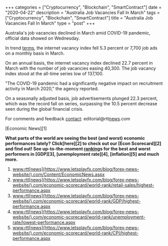 +++
categories = ["Cryptocurrency", "Blockchain", "SmartContract"]
date = "2020-04-22"
description = "Australia Job Vacancies Fall In March"
tags = ["Cryptocurrency", "Blockchain", "SmartContract"]
title = "Australia Job Vacancies Fall In March"
type = "post"
+++

Australia's job vacancies declined in March amid COVID-19 pandemic,
official data showed on Wednesday.

In trend [terms](https://www.fintechee.com/terms/), the internet vacancy index fell 5.3 percent or 7,700 job
ads on a monthly basis in March.

On an annual basis, the internet vacancy index declined 22.7 percent in
March with the number of job vacancies easing 40,300. The job vacancy
index stood at the all-time series low of 137,100.

"The COVID-19 pandemic had a significantly negative impact on
recruitment activity in March 2020," the agency reported.

On a seasonally adjusted basis, job advertisements plunged 22.3 percent,
which was the record fall on series, surpassing the 10.5 percent
decrease seen during the global financial crisis.

For comments and feedback [contact](https://www.playgroundfx.com/contact/): editorial@rtt[news](https://www.letsplayfx.com/blog/forex-news-website/).com

[Economic News][1]

 **What parts of the world are seeing the best (and worst) economic
performances lately? Click[here][2] to check out our [Econ Scorecard][2]
and find out! See up-to-the-moment [ranking](https://www.playgroundfx.com/blog/crypto-exchange-ranking/)s for the best and worst
performers in [GDP][3], [unemployment rate][4], [inflation][5] and much
more.**

   1. www.rtt[news](https://www.letsplayfx.com/blog/forex-news-website/).com/Content/EconomicNews.aspx
   2. www.rtt[news](https://www.letsplayfx.com/blog/forex-news-website/).com/economic-scorecard/world-rank/retail-sales/highest-performance.aspx
   3. www.rtt[news](https://www.letsplayfx.com/blog/forex-news-website/).com/economic-scorecard/world-rank/GDP/highest-performance.aspx
   4. www.rtt[news](https://www.letsplayfx.com/blog/forex-news-website/).com/economic-scorecard/world-rank/unemployment-rate/lowest-performance.aspx
   5. www.rtt[news](https://www.letsplayfx.com/blog/forex-news-website/).com/economic-scorecard/world-rank/CPI/highest-performance.aspx